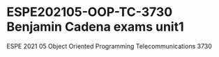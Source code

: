 # ESPE202105-OOP-TC-3730 Benjamin Cadena exams unit1
ESPE 2021 05 Object Oriented Programming Telecommunications 3730
